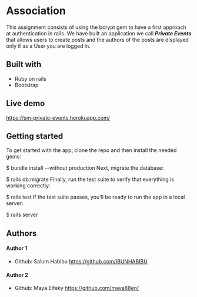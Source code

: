 # Association

This assignment consists of using the bcrypt gem to have a first approach at authentication in rails. We  have built an application we call ***Private Events*** that allows users to create posts and the authors of the posts are displayed only if as a User you are logged in.


## Built with 
* Ruby on rails
* Bootstrap

## Live demo
https://sm-private-events.herokuapp.com/

## Getting started
To get started with the app, clone the repo and then install the needed gems:

$ bundle install --without production Next, migrate the database:

$ rails db:migrate Finally, run the test suite to verify that everything is working correctly:

$ rails test If the test suite passes, you'll be ready to run the app in a local server:

$ rails server


## Authors
#### Author 1
* Github: Salum Habibu https://github.com/IBUNHABIBU 

#### Author 2 
* Github: Maya Elfeky https://github.com/maya88en/

